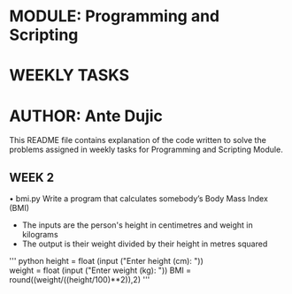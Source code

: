 # MODULE: Programming and Scripting
# WEEKLY TASKS
# AUTHOR: Ante Dujic

This README file contains explanation of the code written to solve the problems assigned in weekly tasks for Programming and Scripting Module.

## WEEK 2
•	bmi.py
Write a program that calculates somebody’s Body Mass Index (BMI)
-	The inputs are the person's height in centimetres and weight in kilograms
-	The output is their weight divided by their height in metres squared


''' python
height = float (input ("Enter height (cm): "))               
weight = float (input ("Enter weight (kg): "))
BMI = round((weight/((height/100)**2)),2) 
'''
